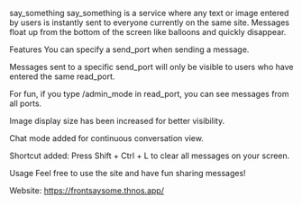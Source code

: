 say_something
say_something is a service where any text or image entered by users is instantly sent to everyone currently on the same site. Messages float up from the bottom of the screen like balloons and quickly disappear.

Features
You can specify a send_port when sending a message.

Messages sent to a specific send_port will only be visible to users who have entered the same read_port.

For fun, if you type /admin_mode in read_port, you can see messages from all ports.

Image display size has been increased for better visibility.

Chat mode added for continuous conversation view.

Shortcut added: Press Shift + Ctrl + L to clear all messages on your screen.

Usage
Feel free to use the site and have fun sharing messages!

Website: https://frontsaysome.thnos.app/